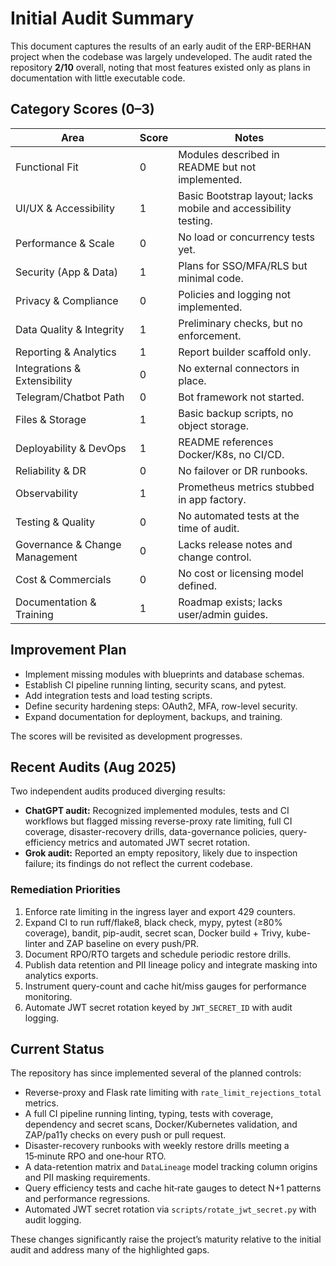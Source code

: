 # Initial Audit Summary

This document captures the results of an early audit of the ERP-BERHAN project when the codebase was largely undeveloped. The audit rated the repository **2/10** overall, noting that most features existed only as plans in documentation with little executable code.

## Category Scores (0–3)
| Area | Score | Notes |
| --- | --- | --- |
| Functional Fit | 0 | Modules described in README but not implemented. |
| UI/UX & Accessibility | 1 | Basic Bootstrap layout; lacks mobile and accessibility testing. |
| Performance & Scale | 0 | No load or concurrency tests yet. |
| Security (App & Data) | 1 | Plans for SSO/MFA/RLS but minimal code. |
| Privacy & Compliance | 0 | Policies and logging not implemented. |
| Data Quality & Integrity | 1 | Preliminary checks, but no enforcement. |
| Reporting & Analytics | 1 | Report builder scaffold only. |
| Integrations & Extensibility | 0 | No external connectors in place. |
| Telegram/Chatbot Path | 0 | Bot framework not started. |
| Files & Storage | 1 | Basic backup scripts, no object storage. |
| Deployability & DevOps | 1 | README references Docker/K8s, no CI/CD. |
| Reliability & DR | 0 | No failover or DR runbooks. |
| Observability | 1 | Prometheus metrics stubbed in app factory. |
| Testing & Quality | 0 | No automated tests at the time of audit. |
| Governance & Change Management | 0 | Lacks release notes and change control. |
| Cost & Commercials | 0 | No cost or licensing model defined. |
| Documentation & Training | 1 | Roadmap exists; lacks user/admin guides. |

## Improvement Plan
- Implement missing modules with blueprints and database schemas.
- Establish CI pipeline running linting, security scans, and pytest.
- Add integration tests and load testing scripts.
- Define security hardening steps: OAuth2, MFA, row-level security.
- Expand documentation for deployment, backups, and training.

The scores will be revisited as development progresses.

## Recent Audits (Aug 2025)
Two independent audits produced diverging results:

- **ChatGPT audit:** Recognized implemented modules, tests and CI workflows but flagged missing reverse-proxy rate limiting, full CI coverage, disaster-recovery drills, data-governance policies, query-efficiency metrics and automated JWT secret rotation.
- **Grok audit:** Reported an empty repository, likely due to inspection failure; its findings do not reflect the current codebase.

### Remediation Priorities
1. Enforce rate limiting in the ingress layer and export 429 counters.
2. Expand CI to run ruff/flake8, black check, mypy, pytest (≥80% coverage), bandit, pip-audit, secret scan, Docker build + Trivy, kube-linter and ZAP baseline on every push/PR.
3. Document RPO/RTO targets and schedule periodic restore drills.
4. Publish data retention and PII lineage policy and integrate masking into analytics exports.
5. Instrument query-count and cache hit/miss gauges for performance monitoring.
6. Automate JWT secret rotation keyed by `JWT_SECRET_ID` with audit logging.

## Current Status

The repository has since implemented several of the planned controls:

- Reverse-proxy and Flask rate limiting with `rate_limit_rejections_total` metrics.
- A full CI pipeline running linting, typing, tests with coverage, dependency and secret scans, Docker/Kubernetes validation, and ZAP/pa11y checks on every push or pull request.
- Disaster-recovery runbooks with weekly restore drills meeting a 15‑minute RPO and one‑hour RTO.
- A data-retention matrix and `DataLineage` model tracking column origins and PII masking requirements.
- Query efficiency tests and cache hit‑rate gauges to detect N+1 patterns and performance regressions.
- Automated JWT secret rotation via `scripts/rotate_jwt_secret.py` with audit logging.

These changes significantly raise the project’s maturity relative to the initial audit and address many of the highlighted gaps.
